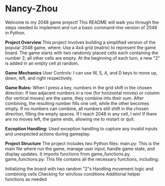 # Nancy-Zhou

Welcome to my 2048 game project! This README will walk you through the steps needed to implement and run a basic command-line version of 2048 in Python.

**Project Overview**
This project involves building a simplified version of the popular 2048 game, where:
Use a 4x4 grid (matrix) to represent the game board.
The game starts with two randomly placed cells each containing the number 2; all other cells are empty.
At the beginning of each turn, a new "2" is added in an empty cell at random.

**Game Mechanics**
User Controls:
I can use W, S, A, and D keys to move up, down, left, and right respectively.

**Game Rules:**
When I press a key, numbers in the grid shift in the chosen direction:
If two adjacent numbers in a row (for horizontal moves) or column (for vertical moves) are the same, they combine into their sum.
After combining, the resulting number fills one cell, while the other becomes empty.
If no numbers can combine, all numbers still shift in the chosen direction, filling the empty spaces.
If I reach 2048 in any cell, I win!
If there are no moves left, the game ends, allowing me to restart or quit.

**Exception Handling:**
Used exception handling to capture any invalid inputs and unexpected actions during gameplay.

**Project Structure**
The project includes two Python files:
main.py: This is the main file where  run the game, manage user input, handle game state, and display updates. It imports functions from game_functions.py.
game_functions.py: This file contains all the necessary functions, including:

Initializing the board with two random "2"s
Handling movement logic and combining cells
Checking for win/loss conditions
Additional helper functions as needed
